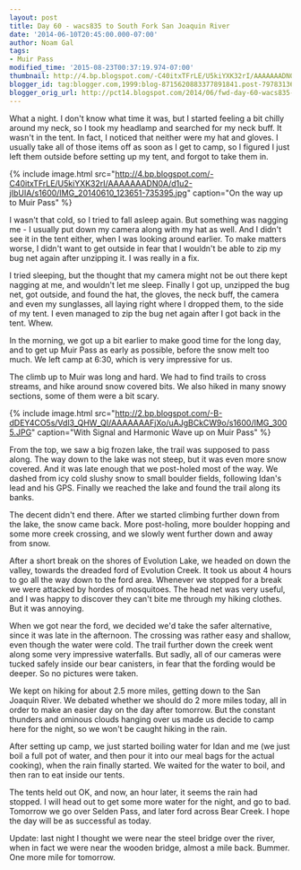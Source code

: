 ```yaml
---
layout: post
title: Day 60 - wacs835 to South Fork San Joaquin River
date: '2014-06-10T20:45:00.000-07:00'
author: Noam Gal
tags:
- Muir Pass
modified_time: '2015-08-23T00:37:19.974-07:00'
thumbnail: http://4.bp.blogspot.com/-C40itxTFrLE/U5kiYXK32rI/AAAAAAADN0A/d1u2-jIbUIA/s72-c/IMG_20140610_123651-735395.jpg
blogger_id: tag:blogger.com,1999:blog-8715620883377891841.post-7978313667256039911
blogger_orig_url: http://pct14.blogspot.com/2014/06/fwd-day-60-wacs835-to-south-fork-san.html
---
```

What a night. I don't know what time it was, but I started feeling a bit chilly around my neck, so I took my headlamp and searched for my neck buff. It wasn't in the tent. In fact, I noticed that neither were my hat and gloves. I usually take all of those items off as soon as I get to camp, so I figured I just left them outside before setting up my tent, and forgot to take them in.

{% include image.html src="http://4.bp.blogspot.com/-C40itxTFrLE/U5kiYXK32rI/AAAAAAADN0A/d1u2-jIbUIA/s1600/IMG_20140610_123651-735395.jpg" caption="On the way up to Muir Pass" %}

I wasn't that cold, so I tried to fall asleep again. But something was nagging me - I usually put down my camera along with my hat as well. And I didn't see it in the tent either, when I was looking around earlier. To make matters worse, I didn't want to get outside in fear that I wouldn't be able to zip my bug net again after unzipping it. I was really in a fix.

I tried sleeping, but the thought that my camera might not be out there kept nagging at me, and wouldn't let me sleep. Finally I got up, unzipped the bug net, got outside, and found the hat, the gloves, the neck buff, the camera and even my sunglasses, all laying right where I dropped them, to the side of my tent. I even managed to zip the bug net again after I got back in the tent. Whew.

In the morning, we got up a bit earlier to make good time for the long day, and to get up Muir Pass as early as possible, before the snow melt too much. We left camp at 6:30, which is very impressive for us.

The climb up to Muir was long and hard. We had to find trails to cross streams, and hike around snow covered bits. We also hiked in many snowy sections, some of them were a bit scary.

{% include image.html src="http://2.bp.blogspot.com/-B-dDEY4CO5s/Vdl3_QHW_QI/AAAAAAAFjXo/uAJgBCkCW9o/s1600/IMG_3005.JPG" caption="With Signal and Harmonic Wave up on Muir Pass" %}

From the top, we saw a big frozen lake, the trail was supposed to pass along. The way down to the lake was not steep, but it was even more snow covered. And it was late enough that we post-holed most of the way. We dashed from icy cold slushy snow to small boulder fields, following Idan's lead and his GPS. Finally we reached the lake and found the trail along its banks.

The decent didn't end there. After we started climbing further down from the lake, the snow came back. More post-holing, more boulder hopping and some more creek crossing, and we slowly went further down and away from snow.

After a short break on the shores of Evolution Lake, we headed on down the valley, towards the dreaded ford of Evolution Creek. It took us about 4 hours to go all the way down to the ford area. Whenever we stopped for a break we were attacked by hordes of mosquitoes. The head net was very useful, and I was happy to discover they can't bite me through my hiking clothes. But it was annoying.

When we got near the ford, we decided we'd take the safer alternative, since it was late in the afternoon. The crossing was rather easy and shallow, even though the water were cold. The trail further down the creek went along some very impressive waterfalls. But sadly, all of our cameras were tucked safely inside our bear canisters, in fear that the fording would be deeper. So no pictures were taken.

We kept on hiking for about 2.5 more miles, getting down to the San Joaquin River. We debated whether we should do 2 more miles today, all in order to make an easier day on the day after tomorrow. But the constant thunders and ominous clouds hanging over us made us decide to camp here for the night, so we won't be caught hiking in the rain.

After setting up camp, we just started boiling water for Idan and me (we just boil a full pot of water, and then pour it into our meal bags for the actual cooking), when the rain finally started. We waited for the water to boil, and then ran to eat inside our tents.

The tents held out OK, and now, an hour later, it seems the rain had stopped. I will head out to get some more water for the night, and go to bad. Tomorrow we go over Selden Pass, and later ford across Bear Creek. I hope the day will be as successful as today.

Update: last night I thought we were near the steel bridge over the river, when in fact we were near the wooden bridge, almost a mile back. Bummer. One more mile for tomorrow.
